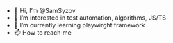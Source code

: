 - 👋 Hi, I’m @SamSyzov
- 👀 I’m interested in test automation, algorithms, JS/TS
- 🌱 I’m currently learning playwirght framework
- 📫 How to reach me

<!---
SamSyzov/SamSyzov is a ✨ special ✨ repository because its `README.md` (this file) appears on your GitHub profile.
You can click the Preview link to take a look at your changes.
--->
